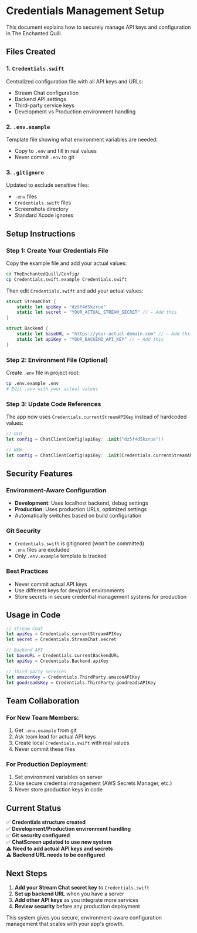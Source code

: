 # Credentials Management Setup

This document explains how to securely manage API keys and configuration in The Enchanted Quill.

## Files Created

### 1. `Credentials.swift`
Centralized configuration file with all API keys and URLs:
- Stream Chat configuration
- Backend API settings
- Third-party service keys
- Development vs Production environment handling

### 2. `.env.example`
Template file showing what environment variables are needed:
- Copy to `.env` and fill in real values
- Never commit `.env` to git

### 3. `.gitignore`
Updated to exclude sensitive files:
- `.env` files
- `Credentials.swift` files
- Screenshots directory
- Standard Xcode ignores

## Setup Instructions

### Step 1: Create Your Credentials File

Copy the example file and add your actual values:

```bash
cd TheEnchantedQuill/Config/
cp Credentials.swift.example Credentials.swift
```

Then edit `Credentials.swift` and add your actual values:

```swift
struct StreamChat {
    static let apiKey = "dz5f4d5kzrue"
    static let secret = "YOUR_ACTUAL_STREAM_SECRET" // ← Add this
}

struct Backend {
    static let baseURL = "https://your-actual-domain.com" // ← Add this
    static let apiKey = "YOUR_BACKEND_API_KEY" // ← Add this
}
```

### Step 2: Environment File (Optional)

Create `.env` file in project root:
```bash
cp .env.example .env
# Edit .env with your actual values
```

### Step 3: Update Code References

The app now uses `Credentials.currentStreamAPIKey` instead of hardcoded values:

```swift
// OLD
let config = ChatClientConfig(apiKey: .init("dz5f4d5kzrue"))

// NEW  
let config = ChatClientConfig(apiKey: .init(Credentials.currentStreamAPIKey))
```

## Security Features

### Environment-Aware Configuration
- **Development**: Uses localhost backend, debug settings
- **Production**: Uses production URLs, optimized settings
- Automatically switches based on build configuration

### Git Security
- `Credentials.swift` is gitignored (won't be committed)
- `.env` files are excluded
- Only `.env.example` template is tracked

### Best Practices
- Never commit actual API keys
- Use different keys for dev/prod environments
- Store secrets in secure credential management systems for production

## Usage in Code

```swift
// Stream Chat
let apiKey = Credentials.currentStreamAPIKey
let secret = Credentials.StreamChat.secret

// Backend API
let baseURL = Credentials.currentBackendURL
let apiKey = Credentials.Backend.apiKey

// Third-party services
let amazonKey = Credentials.ThirdParty.amazonAPIKey
let goodreadsKey = Credentials.ThirdParty.goodreadsAPIKey
```

## Team Collaboration

### For New Team Members:
1. Get `.env.example` from git
2. Ask team lead for actual API keys
3. Create local `Credentials.swift` with real values
4. Never commit these files

### For Production Deployment:
1. Set environment variables on server
2. Use secure credential management (AWS Secrets Manager, etc.)
3. Never store production keys in code

## Current Status

✅ **Credentials structure created**  
✅ **Development/Production environment handling**  
✅ **Git security configured**  
✅ **ChatScreen updated to use new system**  
⚠️ **Need to add actual API keys and secrets**  
⚠️ **Backend URL needs to be configured**  

## Next Steps

1. **Add your Stream Chat secret key** to `Credentials.swift`
2. **Set up backend URL** when you have a server
3. **Add other API keys** as you integrate more services
4. **Review security** before any production deployment

This system gives you secure, environment-aware configuration management that scales with your app's growth.